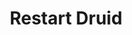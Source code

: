 ---
title: Restart Druid
menu:
  docs_{{ .version }}:
    identifier: guides-druid-restart
    name: Restart
    parent: guides-druid
    weight: 130
menu_name: docs_{{ .version }}
---